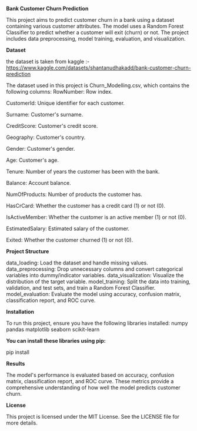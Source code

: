 **Bank Customer Churn Prediction**

This project aims to predict customer churn in a bank using a dataset containing various customer attributes. 
The model uses a Random Forest Classifier to predict whether a customer will exit (churn) or not.
The project includes data preprocessing, model training, evaluation, and visualization.

**Dataset**

the dataset is taken from kaggle :-
https://www.kaggle.com/datasets/shantanudhakadd/bank-customer-churn-prediction

The dataset used in this project is Churn_Modelling.csv, which contains the following columns:
RowNumber: Row index.

CustomerId: Unique identifier for each customer.

Surname: Customer's surname.

CreditScore: Customer's credit score.

Geography: Customer's country.

Gender: Customer's gender.

Age: Customer's age.

Tenure: Number of years the customer has been with the bank.

Balance: Account balance.

NumOfProducts: Number of products the customer has.

HasCrCard: Whether the customer has a credit card (1) or not (0).

IsActiveMember: Whether the customer is an active member (1) or not (0).

EstimatedSalary: Estimated salary of the customer.

Exited: Whether the customer churned (1) or not (0).

**Project Structure**

data_loading: Load the dataset and handle missing values.
data_preprocessing: Drop unnecessary columns and convert categorical variables into dummy/indicator variables.
data_visualization: Visualize the distribution of the target variable.
model_training: Split the data into training, validation, and test sets, and train a Random Forest Classifier.
model_evaluation: Evaluate the model using accuracy, confusion matrix, classification report, and ROC curve.

**Installation**

To run this project, ensure you have the following libraries installed:
numpy
pandas
matplotlib
seaborn
scikit-learn

**You can install these libraries using pip:**

pip install <library name>


**Results**

The model's performance is evaluated based on accuracy, confusion matrix, classification report, and ROC curve. 
These metrics provide a comprehensive understanding of how well the model predicts customer churn.

**License**

This project is licensed under the MIT License. See the LICENSE file for more details.
